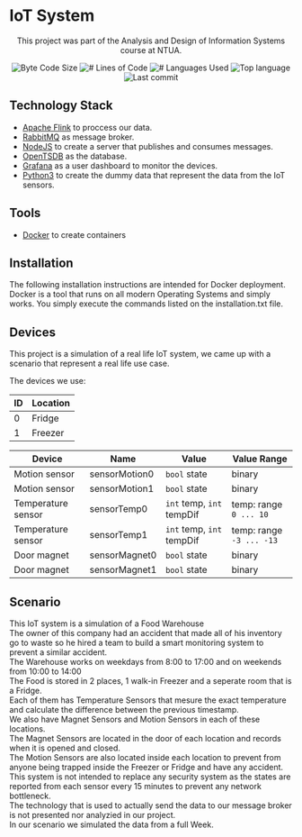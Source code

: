 # IoT System

<p align="center">
	This project was part of the Analysis and Design of Information Systems course at NTUA.
<p>
	
<p align="center">
	<img alt="Byte Code Size" src="https://img.shields.io/github/languages/code-size/sergiosb96/InfoSystems_Project?color=yellowgreen" />
	<img alt="# Lines of Code" src="https://img.shields.io/tokei/lines/github/sergiosb96/InfoSystems_Project?color=yellowgreen" />
	<img alt="# Languages Used" src="https://img.shields.io/github/languages/count/sergiosb96/InfoSystems_Project?color=yellow" />
	<img alt="Top language" src="https://img.shields.io/github/languages/top/sergiosb96/InfoSystems_Project?color=yellow" />
	<img alt="Last commit" src="https://img.shields.io/github/last-commit/sergiosb96/InfoSystems_Project?color=important" />
</p>

## Technology Stack
* [Apache Flink](https://flink.apache.org/) to proccess our data.
* [RabbitMQ](https://www.rabbitmq.com/) as message broker.
* [NodeJS](https://nodejs.org/en/) to create a server that publishes and consumes messages.
* [OpenTSDB](http://opentsdb.net/) as the database.
* [Grafana](https://grafana.com/) as a  user dashboard to monitor the devices.
* [Python3](https://www.python.org/downloads/) to create the dummy data that represent the data from the IoT sensors.

## Tools
* [Docker](https://www.docker.com/) to create containers

## Installation
The following installation instructions are intended for Docker deployment. Docker is a tool that runs on all modern Operating Systems and simply works.
You simply execute the commands listed on the installation.txt file.

## Devices
This project is a simulation of a real life IoT system, we came up with a scenario that represent a real life use case. 

The devices we use:

|ID     |Location   |
|-------|-----------|
|0      |Fridge     |
|1      |Freezer    |


|Device                 |Name            |Value                    |Value Range                                                                   |
|-----------------------|----------------|-------------------------|------------------------------------------------------------------------------|
|Motion sensor          |sensorMotion0   |`bool` state             |binary                                                                        |
|Motion sensor          |sensorMotion1   |`bool` state             |binary                                                                        |
|Temperature sensor     |sensorTemp0     |`int` temp, `int` tempDif|temp: range `0 ... 10`                        							      |
|Temperature sensor     |sensorTemp1     |`int` temp, `int` tempDif|temp: range `-3 ... -13`                                                      |
|Door magnet     		|sensorMagnet0   |`bool` state             |binary                                                                        |
|Door magnet    		|sensorMagnet1   |`bool` state             |binary                                                                        |

## Scenario
This IoT system is a simulation of a Food Warehouse <br>
The owner of this company had an accident that made all of his inventory go to waste so he hired a team to build a smart monitoring system to prevent a similar accident. <br>
The Warehouse works on weekdays from 8:00 to 17:00 and on weekends from 10:00 to 14:00 <br>
The Food is stored in 2 places, 1 walk-in Freezer and a seperate room that is a Fridge. <br>
Each of them has Temperature Sensors that mesure the exact temperature and calculate the difference between the previous timestamp. <br>
We also have Magnet Sensors and Motion Sensors in each of these locations. <br>
The Magnet Sensors are located in the door of each location and records when it is opened and closed. <br>
The Motion Sensors are also located inside each location to prevent from anyone being trapped inside the Freezer or Fridge and have any accident. <br>
This system is not intended to replace any security system as the states are reported from each sensor every 15 minutes to prevent any network bottleneck. <br>
The technology that is used to actually send the data to our message broker is not presented nor analyzied in our project. <br>
In our scenario we simulated the data from a full Week. <br>